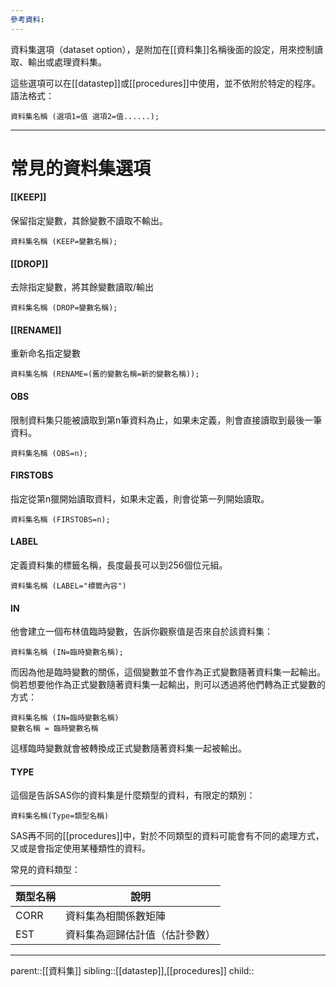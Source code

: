 ```yaml
---
參考資料:
---
```

資料集選項（dataset option），是附加在[[資料集]]名稱後面的設定，用來控制讀取、輸出或處理資料集。

這些選項可以在[[datastep]]或[[procedures]]中使用，並不依附於特定的程序。
語法格式：
```SAS
資料集名稱 (選項1=值 選項2=值......);
```
- - -
# 常見的資料集選項
#### [[KEEP]]
保留指定變數，其餘變數不讀取不輸出。
```SAS
資料集名稱 (KEEP=變數名稱);
```
#### [[DROP]]
去除指定變數，將其餘變數讀取/輸出
```SAS
資料集名稱 (DROP=變數名稱);
```
#### [[RENAME]]
重新命名指定變數
```SAS
資料集名稱 (RENAME=(舊的變數名稱=新的變數名稱));
```
#### OBS
限制資料集只能被讀取到第n筆資料為止，如果未定義，則會直接讀取到最後一筆資料。
```SAS
資料集名稱 (OBS=n);
```
#### FIRSTOBS
指定從第n獵開始讀取資料，如果未定義，則會從第一列開始讀取。
```SAS
資料集名稱 (FIRSTOBS=n);
```
#### LABEL
定義資料集的標籤名稱，長度最長可以到256個位元組。
```SAS
資料集名稱 (LABEL="標籤內容")
```
#### IN
他會建立一個布林值臨時變數，告訴你觀察值是否來自於該資料集：
```SAS
資料集名稱 (IN=臨時變數名稱);
```
而因為他是臨時變數的關係，這個變數並不會作為正式變數隨著資料集一起輸出。
倘若想要他作為正式變數隨著資料集一起輸出，則可以透過將他們轉為正式變數的方式：
```SAS
資料集名稱 (IN=臨時變數名稱)
變數名稱 = 臨時變數名稱
```
這樣臨時變數就會被轉換成正式變數隨著資料集一起被輸出。

#### TYPE
這個是告訴SAS你的資料集是什麼類型的資料，有限定的類別：
```SAS
資料集名稱(Type=類型名稱)
```
SAS再不同的[[procedures]]中，對於不同類型的資料可能會有不同的處理方式，又或是會指定使用某種類性的資料。

常見的資料類型：


| 類型名稱 | 說明              |
| ---- | --------------- |
| CORR | 資料集為相關係數矩陣      |
| EST  | 資料集為迴歸估計值（估計參數） |


- - -
parent::[[資料集]]
sibling::[[datastep]],[[procedures]]
child::
